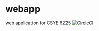 # webapp
web application for CSYE 6225 
[![CircleCI](https://circleci.com/gh/manjarekarm-su2020/webapp.svg?style=svg&circle-token=cc668079c445f4cd6c5418eb04b00d4000648c08)](https://github.com/manjarekarm-su2020/webapp)